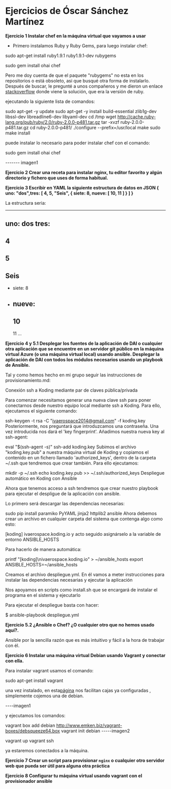 # Ejercicios de Óscar Sánchez Martínez #

**Ejercicio 1 Instalar chef en la máquina virtual que vayamos a usar**

- Primero instalamos Ruby y Ruby Gems, para luego instalar chef:

sudo apt-get install ruby1.9.1 ruby1.9.1-dev rubygems

sudo gem install ohai chef

Pero me doy cuenta de que el paquete "rubygems" no esta en los repositorios o está obsoleto, asi que busqué otra forma de instalarlo. Después de buscar, le pregunté a unos compañeros y me dieron un enlace [stackoverflow](http://stackoverflow.com/questions/16222738/how-do-i-install-ruby-2-0-0-correctly-on-ubuntu-12-04) donde viene la solución, que era la versión de ruby.

ejecutando la siguiente lista de comandos:

sudo apt-get -y update
sudo apt-get -y install build-essential zlib1g-dev libssl-dev libreadline6-dev libyaml-dev
cd /tmp
wget http://cache.ruby-lang.org/pub/ruby/2.0/ruby-2.0.0-p481.tar.gz
tar -xvzf ruby-2.0.0-p481.tar.gz
cd ruby-2.0.0-p481/
./configure --prefix=/usr/local
make
sudo make install

puede instalar lo necesario para poder instalar chef con el comando:

sudo gem install ohai chef

------- imagen1


**Ejercicio 2 Crear una receta para instalar nginx, tu editor favorito y algún directorio y fichero que uses de forma habitual.**



**Ejercicio 3 Escribir en YAML la siguiente estructura de datos en JSON { uno: "dos",tres: [ 4, 5, "Seis", { siete: 8, nueve: [ 10, 11 ] } ] }**

La estructura seria:

---
uno: dos
tres:
 -
   4
 -
   5
 -
   Seis
 -
   -
     siete: 8
   -
     nueve: 
      -
        10
      -
        11
...

**Ejercicio 4 y 5.1 Desplegar los fuentes de la aplicación de DAI o cualquier otra aplicación que se encuentre en un servidor git público en la máquina virtual Azure (o una máquina virtual local) usando ansible. Desplegar la aplicación de DAI con todos los módulos necesarios usando un playbook de Ansible.**

Tal y como hemos hecho en mi grupo seguir las instrucciones de provisionamiento.md:

Conexión ssh a Koding mediante par de claves pública/privada

Para comenzar necesitamos generar una nueva clave ssh para poner conectarnos desde nuestro equipo local mediante ssh a Koding. Para ello, ejecutamos el siguiente comando:

ssh-keygen -t rsa -C "ivaerospace2014@gmail.com" -f koding.key
Posteriormente, nos preguntará que introduzcamos una contraseña. Una vez introducida nos dará el 'key fingerprint'. Añadimos nuestra nueva key al ssh-agent:

eval "$(ssh-agent -s)"
ssh-add koding.key
Subimos el archivo "koding.key.pub" a nuestra máquina virtual de Koding y copiamos el contenido en un fichero llamado 'authorized_keys', dentro de la carpeta ~/.ssh que tendremos que crear también. Para ello ejecutamos:

mkdir -p ~/.ssh
echo koding.key.pub >> ~/.ssh/authorized_keys
Despliegue automático en Koding con Ansible

Ahora que tenemos acceso a ssh tendremos que crear nuestro playbook para ejecutar el despligue de la aplicación con ansible.

Lo primero será descargar las dependencias necesarias:

sudo pip install paramiko PyYAML jinja2 httplib2 ansible
Ahora debemos crear un archivo en cualquier carpeta del sistema que contenga algo como esto:

[koding]
ivaerospace.koding.io
y acto seguido asignárselo a la variable de entorno ANSIBLE_HOSTS

Para hacerlo de manera automática:

   printf "[koding]\nivaerospace.koding.io" > ~/ansible_hosts
   export ANSIBLE_HOSTS=~/ansible_hosts

Creamos el archivo despliegue.yml. En él vamos a meter instrucciones para instalar las dependencias necesarias y ejecutar la aplicación

Nos apoyamos en scripts como install.sh que se encargará de instalar el programa en el sistema y ejecutarlo

Para ejecutar el despliegue basta con hacer:

$ ansible-playbook despliegue.yml


**Ejercicio 5.2 ¿Ansible o Chef? ¿O cualquier otro que no hemos usado aquí?.**

Ansible por la sencilla razón que es más intuitivo y fácil a la hora de trabajar con él.

**Ejercicio 6 Instalar una máquina virtual Debian usando Vagrant y conectar con ella.**

Para instalar vagrant usamos el comando:

sudo apt-get install vagrant

una vez instalado, en esta[página](http://www.vagrantbox.es/) nos facilitan cajas ya configuradas , simplemente cojemos una de debian.

----imagen1

y ejecutamos los comandos:

vagrant box add debian http://www.emken.biz/vagrant-boxes/debsqueeze64.box
vagrant init debian
-----imagen2

vagrant up
vagrant ssh

ya estaremos conectados a la máquina.



**Ejercicio 7 Crear un script para provisionar `nginx` o cualquier otro servidor web que pueda ser útil para alguna otra práctica**

**Ejercicio 8 Configurar tu máquina virtual usando vagrant con el provisionador ansible**
